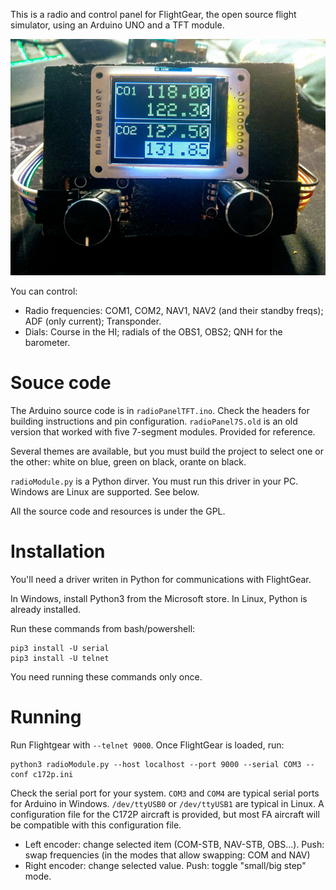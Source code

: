 This is a radio and control panel for FlightGear, the open source flight simulator, using an Arduino UNO and a TFT module.

![](./panel.jpg)

You can control:

- Radio frequencies: COM1, COM2, NAV1, NAV2 (and their standby freqs); ADF (only current); Transponder.
- Dials: Course in the HI; radials of the OBS1, OBS2; QNH for the barometer.

# Souce code

The Arduino source code is in `radioPanelTFT.ino`. Check the headers for building instructions and pin configuration.
`radioPanel7S.old` is an old version that worked with five 7-segment modules. Provided for reference.

Several themes are available, but you must build the project to select one or the other: white on blue, green on black, orante on black.

`radioModule.py` is a Python dirver. You must run this driver in your PC. Windows are Linux are supported. See below.

All the source code and resources is under the GPL.

# Installation

You'll need a driver writen in Python for communications with FlightGear.

In Windows, install Python3 from the Microsoft store. In Linux, Python is already installed.

Run these commands from bash/powershell:

```
pip3 install -U serial
pip3 install -U telnet
```

You need running these commands only once.

# Running

Run Flightgear with `--telnet 9000`. Once FlightGear is loaded, run:

```
python3 radioModule.py --host localhost --port 9000 --serial COM3 --conf c172p.ini
```

Check the serial port for your system. `COM3` and `COM4` are typical serial ports for Arduino in Windows.
`/dev/ttyUSB0` or `/dev/ttyUSB1` are typical in Linux. A configuration file for the C172P aircraft is provided,
but most FA aircraft will be compatible with this configuration file.

- Left encoder: change selected item (COM-STB, NAV-STB, OBS...). Push: swap frequencies (in the modes that allow swapping: COM and NAV)
- Right encoder: change selected value. Push: toggle "small/big step" mode.
